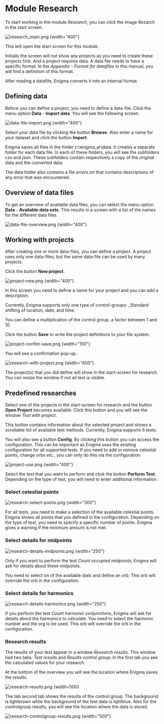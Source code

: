 # Module Research

To start working in the module _Research_, you can click the image _Resarch_ in the start screen.


![research_main.png](research_main.png) {width="400"}

This will open the start screen for this module.

Initially the screen will not show any projects as you need to create these projects first. 
And a project requires data. A data file needs to have a specific format.
In the _Appendix - Format for datafiles_ in this manual, you will find a definition of this format.

After reading a datafile, Enigma converts it into an internal format.

## Defining data

Before you can define a project, you need to define a data-file. 
Click the menu option **Data** - **Import data**. You will see the following screen.

![data-file-import.png](data-file-import.png) {width="400"}

Select your data file by clicking the button **Browse**. 
Also enter a name for your dataset and click the button **Import**.

Enigma saves all files in the folder c:\enigma_ar\data. It creates a separate folder for each data file.
In each of these folders, you will see the subfolders _csv_ and _json_. 
These subfolders contain respectively a copy of the original data and the converted data.

The data folder also contains a file _errors.txt_ that contains descriptions of any error that was encountered.

## Overview of data files

To get an overview of available data files, you can select the menu option **Data** - **Available data sets**.
This results in a screen with a list of the names for the different data files.

![data-file-overview.png](data-file-overview.png) {width="400"}


## Working with projects

After creating one or more data-files, you can define a project.
A project uses only one data-files, but the same data-file can be used by many projects.

Click the button **New project**.

![project-new.png](project-new.png) {width="400"}

In this screen you need to define a name for your project and you can add a description.

Currently, Enigma supports only one type of control-groups: _Standard shifting of location, date, and time.

You can define a multiplication of the control group, a factor between 1 and 10.

Click the button **Save** to write the project definitions to your file system.

![project-confim-save.png](project-confim-save.png) {width="150"}

You will see a confirmation pop-up.

![research-with-project.png](research-with-project.png) {width="400"}

The project(s) that you did define will show in the start-screen for research.
You can resize the window if not all text is visible.

## Predefined researches

Select one of the projects in the start-screen for research and the button **Open Project** becomes available.
Click this button and you will see the window _Test with project_.

This button contains information about the selected project and shows a scrollable list of available test methods.
Currently, Enigma supports 6 texts.

You will also see a button **Config**. 
By clicking this button you can access the configuration. 
This can be important as Enigma uses the existing configuration for all supported tests.
If you need to add or remove celestial points, change orbs etc., you can only do this via the configuration.

![project-use.png](project-use.png) {width="400"}

Select the test that you want to perform and click the button **Perform Test**. 
Depending on the type of test, you will need to enter additional information.

### Select celestial points

![research-select-points.png](research-select-points.png) {width="300"}

For all tests, you need to make a selection of the available celestial points. 
Enigma shows all points that you defined in the configuration. 
Depending on the type of test, you need to specify a specific number of points.
Enigma gives a warning if the minimum amount is not met. 

### Select details for midpoints

![research-details-midpoints.png](research-details-midpoints.png) {width="250"}

Only if you want to perform the test _Count occupied midpoints_, Enigma will ask for details about these midpoints.

You need to select on of the available dials and define an orb. 
This orb will override the orb in the configuration.

### Select details for harmonics

![research-details-harmonics.png](research-details-harmonics.png) {width="250"}

If you perform the test _Count harmonic conjunctions_, Enigma will ask for details about the harmonics to calculate.
You need to select the harmonic number and the org to be used. This orb will override the orb in the configuration.


### Research results

The results of your test appear in a window _Research results_.
This window had two tabs: _Test results_ and _Results control group_.
In the first tab you see the calculated values for your research.

At the bottom of the overview you will see the location where Enigma saves the results. 

![research-results.png](research-results.png) {width=500}

The tab second tab shows the results of the control group.
The background is lightbrown while the background of the test data is lightblue. 
Also for the controlgroup results, you will see the location where the data is stored.

![research-controlgroup-results.png](research-controlgroup-results.png) {width="500"}



